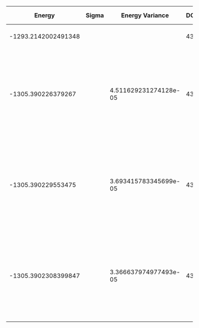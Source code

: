 | Energy              | Sigma | Energy Variance       | DOF | Method                                                                                          | Data Repository |
| ------------------- | ----- | --------------------- | --- | ----------------------------------------------------------------------------------------------- | --------------- |
| -1293.2142002491348 |       |                       | 438 | Mean field energy                                                                               |                 |
| -1305.390226379267  |       | 4.511629231274128e-05 | 438 | DMRG (bond dimension 310) using fork tensor product states with U(1) symmetry for charge sector |                 |
| -1305.390229553475  |       | 3.693415783345699e-05 | 438 | DMRG (bond dimension 330) using fork tensor product states with U(1) symmetry for charge sector |                 |
| -1305.3902308399847 |       | 3.366637974977493e-05 | 438 | DMRG (bond dimension 350) using fork tensor product states with U(1) symmetry for charge sector |                 |

